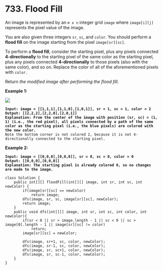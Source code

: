 # 733. Flood Fill

An image is represented by an `m x n` integer grid `image` where `image[i][j]` represents the pixel value of the image.

You are also given three integers `sr`, `sc`, and `color`. You should perform a **flood fill** on the image starting from the pixel `image[sr][sc]`.

To perform a **flood fill**, consider the starting pixel, plus any pixels connected **4-directionally** to the starting pixel of the same color as the starting pixel, plus any pixels connected **4-directionally** to those pixels (also with the same color), and so on. Replace the color of all of the aforementioned pixels with `color`.

Return _the modified image after performing the flood fill_.

&#x20;

**Example 1:**

![](https://assets.leetcode.com/uploads/2021/06/01/flood1-grid.jpg)

<pre><code><strong>Input: image = [[1,1,1],[1,1,0],[1,0,1]], sr = 1, sc = 1, color = 2
</strong><strong>Output: [[2,2,2],[2,2,0],[2,0,1]]
</strong><strong>Explanation: From the center of the image with position (sr, sc) = (1, 1) (i.e., the red pixel), all pixels connected by a path of the same color as the starting pixel (i.e., the blue pixels) are colored with the new color.
</strong>Note the bottom corner is not colored 2, because it is not 4-directionally connected to the starting pixel.
</code></pre>

**Example 2:**

<pre><code><strong>Input: image = [[0,0,0],[0,0,0]], sr = 0, sc = 0, color = 0
</strong><strong>Output: [[0,0,0],[0,0,0]]
</strong><strong>Explanation: The starting pixel is already colored 0, so no changes are made to the image.
</strong></code></pre>

```
class Solution {
    public int[][] floodFill(int[][] image, int sr, int sc, int newColor) {
        if(image[sr][sc] == newColor)
            return image;
        dfs(image, sr, sc, image[sr][sc], newColor);
        return image;
    }
    public void dfs(int[][] image, int sr, int sc, int color, int newColor){
        if(sr < 0 || sr > image.length - 1 || sc < 0 || sc > image[0].length - 1 || image[sr][sc] != color)
            return;
        image[sr][sc] = newColor;
        
        dfs(image, sr+1, sc, color, newColor);
        dfs(image, sr-1, sc, color, newColor);
        dfs(image, sr, sc+1, color, newColor);
        dfs(image, sr, sc-1, color, newColor);
    }
}
```
